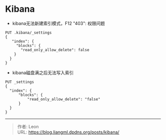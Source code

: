 # Kibana


* kibana无法新建索引模式，F12 "403": 权限问题

```shell
PUT .kibana/_settings
{
   "index": {
     "blocks": {
       "read_only_allow_delete": false
    }
  }
}
```

* kibana磁盘满之后无法写入索引

```shell
PUT _settings
{
  "index": {
      "blocks": {
          "read_only_allow_delete": "false"
      }
  }
}
```

---

> 作者: Leon  
> URL: https://blog.liangml.dpdns.org/posts/kibana/  

